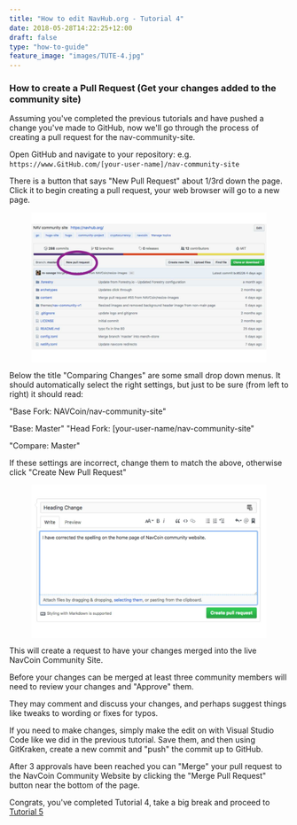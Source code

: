 ```yaml
---
title: "How to edit NavHub.org - Tutorial 4"
date: 2018-05-28T14:22:25+12:00
draft: false
type: "how-to-guide"
feature_image: "images/TUTE-4.jpg"
---
```


### How to create a Pull Request (Get your changes added to the community site)

Assuming you've completed the previous tutorials and have pushed a change you've made to GitHub, now we'll go through the process of creating a pull request for the nav-community-site.

Open GitHub and navigate to your repository:
e.g. `https://www.GitHub.com/[your-user-name]/nav-community-site`

There is a button that says "New Pull Request" about 1/3rd down the page.
Click it to begin creating a pull request, your web browser will go to a new page.

<figure style="padding: 20px 0 20px 0; background-color: #fff">
  <img src="images/How-To-19.jpg" width="700">
</figure>

Below the title "Comparing Changes" are some small drop down menus.
It should automatically select the right settings, but just to be sure (from left to right) it should read:

"Base Fork: NAVCoin/nav-community-site"

"Base: Master" "Head Fork: [your-user-name/nav-community-site"

"Compare: Master"

If these settings are incorrect, change them to match the above, otherwise click "Create New Pull Request"

<figure style="padding: 20px 0 20px 0; background-color: #fff">
  <img src="images/How-To-20.jpg" width="700">
</figure>

This will create a request to have your changes merged into the live NavCoin Community Site.

Before your changes can be merged at least three community members will need to review your changes and "Approve" them.

They may comment and discuss your changes, and perhaps suggest things like tweaks to wording or fixes for typos.

If you need to make changes, simply make the edit on with Visual Studio Code like we did in the previous tutorial. Save them, and then using GitKraken, create a new commit and "push" the commit up to GitHub.

After 3 approvals have been reached you can "Merge" your pull request to the NavCoin Community Website by clicking the "Merge Pull Request" button near the bottom of the page.

Congrats, you've completed Tutorial 4, take a big break and proceed to [Tutorial 5](/how-to-guide/tutorial-5/)

